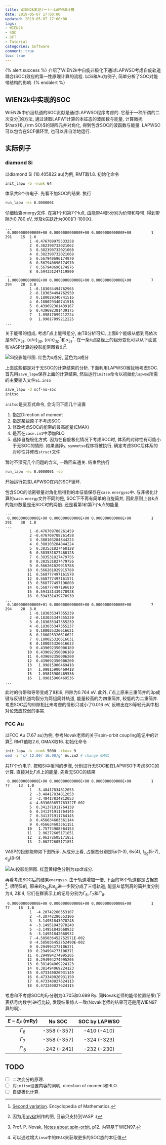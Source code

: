```yaml
---
title: WIEN2k笔记(一)——LAPWSO计算
date: 2019-05-07 17:00:00
updated: 2019-05-07 17:00:00
tags:
- WIEN2k
- SOC
- DFT
- Tutorial
categories: Software
comment: true
toc: true
---
```


{% alert success %}
介绍了WIEN2k中自旋非极化下通过LAPWSO考虑自旋轨道耦合(SOC)效应的第一性原理计算的流程. 以Si和Au为例子, 简单分析了SOC对能带结构的影响.
{% endalert %}

<!--more-->

## WIEN2k中实现的SOC

WIEN2k中价层轨道的SOC贡献是通过LAPWSO程序考虑的. 它基于一种所谓的二次变分[^1]的方法, 通过读取LAPW1计算的本征态的波函数与能量, 计算微扰$\hat{H}_{\rm SO}$的矩阵元并对角化, 得到包含SOC的波函数与能量. LAPWSO可以包含在SCF循环里, 也可以非自洽地运行.

[^1]: [Second variation](http://www.encyclopediaofmath.org/index.php?title=Second_variation&oldid=31231). Encyclopedia of Mathematics.

## 实际例子

### diamond Si

以diamond Si (10.405822 au)为例, RMT取1.8. 初始化命令

```bash
init_lapw -b -numk 64
```

体系共8个价电子. 先看不加SOC的结果. 执行

```bash
run_lapw -ec 0.0000001
```

仔细检查energy文件. 在第1个和第7个k点, 由能带4和5分别为价带和导带, 得到带隙为0.780 eV, 涉及k矢跃迁为000($\Gamma$)-100(X).

```plain
...
 0.000000000000E+00 0.000000000000E+00 0.000000000000E+00         1   291    15  1.0
           1 -0.476709975533258
           2  0.382390732021062
           3  0.382390732021068
           4  0.382390732021068
           5  0.567940696174970
           6  0.567940696174970
           7  0.567940696174976
           8  0.594331247119800
...
 1.000000000000E+00 0.000000000000E+00 0.000000000000E+00         7   294    20  3.0
           1 -0.183034494762965
           2 -0.183034494762950
           3  0.180029340741516
           4  0.180029340741516
           5  0.439692381439167
           6  0.439692381439175
           7   1.09817099212224
           8   1.09817099212225
...
```

关于能带的组成, 考虑$\Gamma$点上能带组分, 由TB分析可知, 上面8个能级从低到高依次是Si的$\sigma_{3s}$, $\{\sigma/\pi\}_{3p}$, $\{\sigma/\pi\}_{3p}^\ast$和$\sigma_{3s}^\ast$. 在一条k点路径上的组分变化可以从下面这张VASP计算的投影能带图看出[^2].

![Si投影能带图. 红色为s成分, 蓝色为p成分](Si_X-L-G-X.png)

[^2]: 因为用[mykit](https://github.com/minyez/mykit)制作的图, 目前只支持到VASP :(

上面这些都是对于无SOC的计算结果的分析. 下面利用LAPWSO微扰地考虑SOC. 首先用`save_lapw`保存上面的计算结果, 然后运行`initso`命令以初始化`lapwso`所需的主要输入文件`Si.inso`

```bash
save_lapw -d scf-no-soc
initso
```

`initso`是交互式命令, 会询问下面几个设置

1. 指定Direction of moment
2. 指定某些原子不考虑SOC
3. 修改考虑SOC的能带的最高能量(EMAX)
4. 是否在`case.in1`中添加RLO
5. 选择自旋极化方式. 因为在自旋极化情况下考虑SOC时, 体系的对称性有可能小于无SOC的情形. 如果选择`y`, `symmetso`程序将被执行, 确定考虑SOC后体系的对称性并修改`struct`文件.

暂时不深究几个问题的含义, 一路回车通关. 结束后执行

```bash
run_lapw -ec 0.0000001 -so
```

开始运行包含LAPWSO在内的SCF循环.

包含SOC的哈密顿量对角化后得到的本征值保存在`case.energyso`中. 与非极化计算的`case.energy`文件不同的是, SOC下不再有简单的自旋简并, 因此原则上各k点的能带数量是无SOC时的两倍. 还是看第1和第7个k点的能量

```plain
...
 0.000000000000E+00 0.000000000000E+00 0.000000000000E+00         1   291    30  1.0
...
           1 -0.476709708261459
           2 -0.476709708261458
           3  0.380103284844223
           4  0.380103284844224
           5  0.383531827460128
           6  0.383531827460128
           7  0.383531827479756
           8  0.383531827479756
           9  0.566261029915788
          10  0.566261029915788
          11  0.568777497161570
          12  0.568777497161571
          13  0.568777497196808
          14  0.568777497196810
          15  0.594331439770928
          16  0.594331439770930
...
 0.100000000000E+01 0.000000000000E+00 0.000000000000E+00         7   294    28  3.0
           1 -0.183035347355239
           2 -0.183035347355239
           3 -0.183035347355239
           4 -0.183035347355237
           5  0.180025326616621
           6  0.180025326616621
           7  0.180025326616631
           8  0.180025326616633
           9  0.439692350006189
          10  0.439692350006189
          11  0.439692350006200
          12  0.439692350006200
          13   1.09815900469418
          14   1.09815900469418
          15   1.09815900469536
          16   1.09815900469536
...
```

此时的价带和导带变成了8和9, 带隙为0.764 eV. 此外, $\Gamma$点上原来三重简并的3p成键与反键轨道均裂分为两组简并轨道, 能量较高的为四重简并, 较低的为二重简并. 考虑SOC后的带隙相比未考虑的情形只减小了0.016 eV, 反映出在Si等轻元素中相对论效应较弱的事实.

### FCC Au

以FCC Au (7.67 au)为例, 参考Novak老师的关于spin-orbit coupling笔记中的计算[^3]. RMT值取2.6, GMAX取16. 初始化命令

```bash
init_lapw -b -numk 5000 -rkmax 9
sed -i 's/ 12.00/ 16.00/g' Au.in2 # change GMAX
```

共17个价电子. 按和Si中相同的步骤, 分别进行无SOC和在LAPWSO下考虑SOC的计算. 直接对比$\Gamma$点上的能量. 先看无SOC的结果

```plain
 0.000000000000E+00 0.000000000000E+00 0.000000000000E+00         1    77    13  1.0
           1  -3.48417834812053
           2  -3.48417834812053
           3  -3.48417834812053
           4 -4.633683657763327E-002
           5  0.341371911764138
           6  0.341371911764145
           7  0.341371911764145
           8  0.456634603361144
           9  0.456634603361151
          10   1.75774908584153
          11   2.06272605171851
          12   2.06272605171851
          13   2.06272605171851
```

VASP的投影能带如下图所示. 从成分上看, 占据态分别是$5p$(1-3), $6s$(4), $t_{2g}$(5-7), $e_g$(8-9).

![Au投影能带图. 红蓝黄绿色分别为spdf成分.](Au_X-L-G-X.png)

再看考虑SOC后的结果`energyso`. 由于轨道增加一倍, 下面的18个轨道都是占据态[^4]. 很明显的, 原来的$t_{2g}$和$e_g$进一步裂分成了三组轨道, 能量从低到高的简并度分别为4, 2和4, 它们在群表示上的记号分别为$\Gamma_8, \Gamma_7$和$\Gamma'_8$.

[^3]: Prof. P. Novak, [Notes about spin-orbit](http://susi.theochem.tuwien.ac.at/reg_user/textbooks/novak_lecture_on_spinorbit.pdf), p12. 内容基于WIEN97.
[^4]: 可以通过增大`inso`中的`EMAX`来获取更多的SOC态的本征值

```plain
 0.000000000000E+00 0.000000000000E+00 0.000000000000E+00         1    77    18  1.0
           1  -4.20742280553107
           2  -4.20742280553106
           3  -3.14951843978248
           4  -3.14951843978248
           5  -3.14951842668932
           6  -3.14951842668932
           7 -4.585036452752571E-002
           8 -4.585036452752490E-002
           9  0.294994273106371
          10  0.294994273106371
          11  0.294994274995205
          12  0.294994274995205
          13  0.381494069224123
          14  0.381494069224123
          15  0.473340026931149
          16  0.473340026931150
          17  0.473340027624113
          18  0.473340027624115
```

考虑和不考虑SOC的$E_F$分别为0.705和0.699 Ry. 同Novak老师的能带位置结果(下表括号内数字)进行比较, 发现结果惊人一致(Novak老师的结果可还是用WIEN97算的啊).

| $E-E_F$ (mRy) |    No SOC    | SOC by LAPWSO |
| :-----------: | :----------: | :-----------: |
|  $\Gamma_8$   | -358  (-357) |  -410 (-410)  |
|  $\Gamma_7$   | -358  (-357) |  -324 (-323)  |
|  $\Gamma'_8$  | -242  (-241) |  -232 (-230)  |

## TODO

- [ ] 二次变分的原理.
- [ ] 对`initso`设置内容的阐明, direction of moment和RLO.
- [ ] 自旋极化计算.
